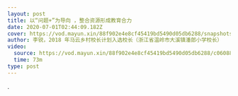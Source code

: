 ```yaml
---
layout: post
title: 以“问题+”为导向 ，整合资源形成教育合力
date: 2020-07-01T02:44:09.182Z
cover: https://vod.mayun.xin/88f902e4e8cf45419bd5490d05db6288/snapshots/cb9a12a38d9c43eba071aee3cceecaa3-00008.jpg
author: 李锐，2018 年马云乡村校长计划入选校长（浙江省温岭市大溪镇潘郎小学校长）
video:
  source: https://vod.mayun.xin/88f902e4e8cf45419bd5490d05db6288/c060889299e74a4094374b62cb4fa7fa-3c5fd2d43732eff824adeea3f62ae699-sd.mp4
  time: 73m
type: post
---
```

.